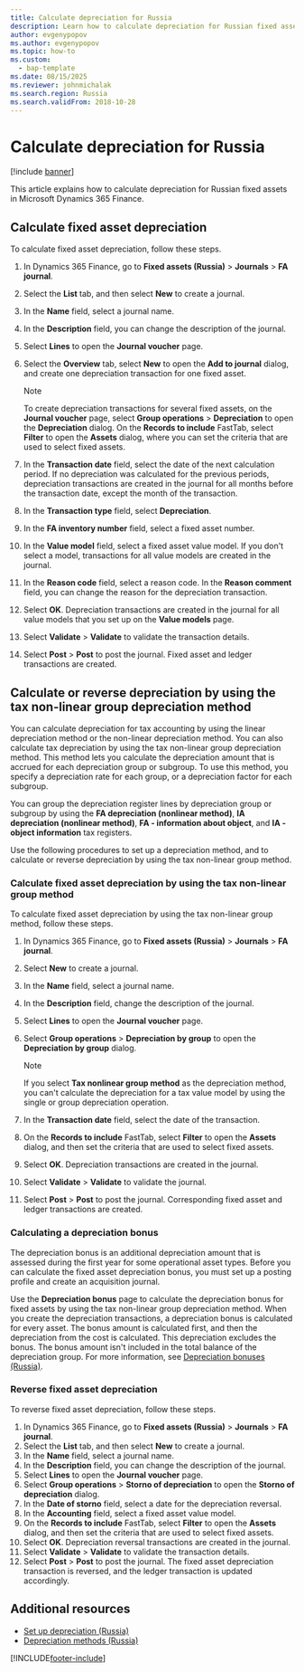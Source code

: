 ```yaml
---
title: Calculate depreciation for Russia
description: Learn how to calculate depreciation for Russian fixed assets in Microsoft Dynamics 365 Finance.
author: evgenypopov
ms.author: evgenypopov
ms.topic: how-to
ms.custom: 
  - bap-template
ms.date: 08/15/2025
ms.reviewer: johnmichalak
ms.search.region: Russia
ms.search.validFrom: 2018-10-28
---
```


# Calculate depreciation for Russia

[!include [banner](../../includes/banner.md)]

This article explains how to calculate depreciation for Russian fixed assets in Microsoft Dynamics 365 Finance.

## Calculate fixed asset depreciation

To calculate fixed asset depreciation, follow these steps.

1. In Dynamics 365 Finance, go to **Fixed assets (Russia)** \> **Journals** \> **FA journal**.
1. Select the **List** tab, and then select **New** to create a journal.
1. In the **Name** field, select a journal name.
1. In the **Description** field, you can change the description of the journal.
1. Select **Lines** to open the **Journal voucher** page.
1. Select the **Overview** tab, select **New** to open the **Add to journal** dialog, and create one depreciation transaction for one fixed asset.

    > [!NOTE]
    > To create depreciation transactions for several fixed assets, on the **Journal voucher** page, select **Group operations** \> **Depreciation** to open the **Depreciation** dialog. On the **Records to include** FastTab, select **Filter** to open the **Assets** dialog, where you can set the criteria that are used to select fixed assets.

1. In the **Transaction date** field, select the date of the next calculation period. If no depreciation was calculated for the previous periods, depreciation transactions are created in the journal for all months before the transaction date, except the month of the transaction.
1. In the **Transaction type** field, select **Depreciation**.
1. In the **FA inventory number** field, select a fixed asset number.
1. In the **Value model** field, select a fixed asset value model. If you don't select a model, transactions for all value models are created in the journal.
1. In the **Reason code** field, select a reason code. In the **Reason comment** field, you can change the reason for the depreciation transaction.
1. Select **OK**. Depreciation transactions are created in the journal for all value models that you set up on the **Value models** page.
1. Select **Validate** \> **Validate** to validate the transaction details.
1. Select **Post** \> **Post** to post the journal. Fixed asset and ledger transactions are created.

## Calculate or reverse depreciation by using the tax non-linear group depreciation method 

You can calculate depreciation for tax accounting by using the linear depreciation method or the non-linear depreciation method. You can also calculate tax depreciation by using the tax non-linear group depreciation method. This method lets you calculate the depreciation amount that is accrued for each depreciation group or subgroup. To use this method, you specify a depreciation rate for each group, or a depreciation factor for each subgroup.

You can group the depreciation register lines by depreciation group or subgroup by using the **FA depreciation (nonlinear method)**, **IA depreciation (nonlinear method)**, **FA - information about object**, and **IA - object information** tax registers.

Use the following procedures to set up a depreciation method, and to calculate or reverse depreciation by using the tax non-linear group method.

### Calculate fixed asset depreciation by using the tax non-linear group method

To calculate fixed asset depreciation by using the tax non-linear group method, follow these steps.

1. In Dynamics 365 Finance, go to **Fixed assets (Russia)** \> **Journals** \> **FA journal**.
1. Select **New** to create a journal.
1. In the **Name** field, select a journal name.
1. In the **Description** field, change the description of the journal.
1. Select **Lines** to open the **Journal voucher** page.
1. Select **Group operations** \> **Depreciation by group** to open the **Depreciation by group** dialog.

    > [!NOTE]
    > If you select **Tax nonlinear group method** as the depreciation method, you can't calculate the depreciation for a tax value model by using the single or group depreciation operation.

1. In the **Transaction date** field, select the date of the transaction.
1. On the **Records to include** FastTab, select **Filter** to open the **Assets** dialog, and then set the criteria that are used to select fixed assets.
1. Select **OK**. Depreciation transactions are created in the journal.
1. Select **Validate** \> **Validate** to validate the journal.
1. Select **Post** \> **Post** to post the journal. Corresponding fixed asset and ledger transactions are created.

### Calculating a depreciation bonus

The depreciation bonus is an additional depreciation amount that is assessed during the first year for some operational asset types. Before you can calculate the fixed asset depreciation bonus, you must set up a posting profile and create an acquisition journal.

Use the **Depreciation bonus** page to calculate the depreciation bonus for fixed assets by using the tax non-linear group depreciation method. When you create the depreciation transactions, a depreciation bonus is calculated for every asset. The bonus amount is calculated first, and then the depreciation from the cost is calculated. This depreciation excludes the bonus. The bonus amount isn't included in the total balance of the depreciation group. For more information, see [Depreciation bonuses (Russia)](rus-bonus-depreciation.md).

### Reverse fixed asset depreciation

To reverse fixed asset depreciation, follow these steps.

1. In Dynamics 365 Finance, go to **Fixed assets (Russia)** \> **Journals** \> **FA journal**.
1. Select the **List** tab, and then select **New** to create a journal.
1. In the **Name** field, select a journal name.
1. In the **Description** field, you can change the description of the journal.
1. Select **Lines** to open the **Journal voucher** page.
1. Select **Group operations** \> **Storno of depreciation** to open the **Storno of depreciation** dialog.
1. In the **Date of storno** field, select a date for the depreciation reversal.
1. In the **Accounting** field, select a fixed asset value model.
1. On the **Records to include** FastTab, select **Filter** to open the **Assets** dialog, and then set the criteria that are used to select fixed assets.
1. Select **OK**. Depreciation reversal transactions are created in the journal.
1. Select **Validate** \> **Validate** to validate the transaction details.
1. Select **Post** \> **Post** to post the journal. The fixed asset depreciation transaction is reversed, and the ledger transaction is updated accordingly.

## Additional resources

- [Set up depreciation (Russia)](rus-depreciation-setup.md)
- [Depreciation methods (Russia)](rus-depreciation-methods.md)


[!INCLUDE[footer-include](../../../includes/footer-banner.md)]
